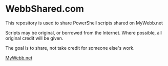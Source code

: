 # WebbShared.com

This repository is used to share PowerShell scripts shared on MyWebb.net

Scripts may be original, or borrowed from the Internet. Where possible, all original credit will be given.

The goal is to share, not take credit for someone else's work.

[MyWebb.net](https://mywebb.net)
